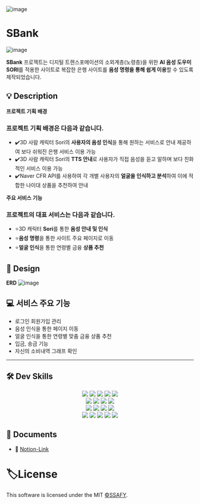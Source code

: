 ![image](https://github.com/z9612/S06P22D201/assets/50051891/144e8ab6-212d-4f84-8004-8a77db94ea67)

# SBank

![image](https://github.com/z9612/S06P22D201/assets/50051891/4cbc02f8-fc66-41df-9e18-07def50c38a4)

**SBank** 프로젝트는 디지털 트렌스포메이션의 소외계층(노령층)을 위한 **AI 음성 도우미 SORI**를 적용한 사이트로 복잡한 은행 사이트를 **음성 명령을 통해 쉽게 이용**할 수 있도록 제작되었습니다.

## 💡 Description

**프로젝트 기획 배경**

### 프로젝트 기획 배경은 다음과 같습니다.

- ✔️3D 사람 캐릭터 Sori의 **사용자의 음성 인식**을 통해 원하는 서비스로 안내 제공하여 보다 쉬워진 은행 서비스 이용 가능
- ✔️3D 사람 캐릭터 Sori의 **TTS 안내**로 사용자가 직접 음성을 듣고 말하며 보다 친화적인 서비스 이용 가능
- ✔️Naver CFR API를 사용하여 각 개별 사용자의 **얼굴을 인식하고 분석**하여 이에 적합한 나이대 상품을 추천하여 안내

**주요 서비스 기능**

### 프로젝트의 대표 서비스는 다음과 같습니다.

- ⭐️3D 캐릭터 **Sori**를 통한 **음성 안내 및 인식**
- ⭐️**음성 명령**을 통한 사이트 주요 페이지로 이동
- ⭐️**얼굴 인식**을 통한 연령별 금융 **상품 추천**

## 🧩 Design

**ERD**
![image](https://github.com/z9612/S06P22D201/assets/50051891/3b470af8-1db4-4651-8114-6132b4865022)
    

## 💻 서비스 주요 기능

- 로그인 회원가입 관리
- 음성 인식을 통한 페이지 이동
- 얼굴 인식을 통한 연령별 맞춤 금융 상품 추천
- 입금, 송금 기능
- 자신의 소비내역 그래프 확인

---

## 🛠 Dev Skills

<div align=center> 
  <img src="https://img.shields.io/badge/JAVA-1.8-blue?style=plastic&logo=java"> 
  <img src="https://img.shields.io/badge/spring_boot-2.3.2.RELEASE-brightgreen?style=plastic&logo=Spring">
  <img src="https://img.shields.io/badge/Spring_Security-5.4.6-brightgreen?style=plastic&logo=Spring">
  <img src="https://img.shields.io/badge/Spring%20Data%20JPA-4.3.1-brightgreen?style=plastic&logo=Spring"> 
  <img src="https://img.shields.io/badge/Lombok-1.18.12-red?style=plastic&logo=ProjectLombok"> 
  <br>
  
  <img src="https://img.shields.io/badge/javascript-6.0.0-yellow?style=plastic&logo=javascript"> 
  <img src="https://img.shields.io/badge/React-17.0.2-blue?style=plastic&logo=react"> 
  <img src="https://img.shields.io/badge/Redux-7.2.6-blue?style=plastic&logo=%08redux"> 
  <img src="https://img.shields.io/badge/axios-0.25.0-red?style=plastic&logo=axios">
  <br>
  
  <img src="https://img.shields.io/badge/fastAPI-0.75.1-green?style=plastic&logo=fastAPI"> 
  <img src="https://img.shields.io/badge/pytorch-1.7.1-red?style=plastic&logo=pytorch"> 
  <img src="https://img.shields.io/badge/torchaudio-0.7.2-red?style=plastic&logo=torchaudio"> 
  <img src="https://img.shields.io/badge/cuda-10.2-green?style=plastic&logo=cuda">
  <br>
  
  <img src="https://img.shields.io/badge/AWS-EC2-orange?style=plastic&logo=amazon"> 
  <img src="https://img.shields.io/badge/docker-19.03.8-blue?color=blue&style=plastic&logo=docker"> 
  <img src="https://img.shields.io/badge/Jenkins-2.263.4-%236DB33F?color=red&style=plastic&logo=Jenkins">
  <img src="https://img.shields.io/badge/JIRA-Atlassian-blue?style=plastic&logo=jira">
  <img src="https://img.shields.io/badge/Notion-2020.12-lightgrey?style=plastic&logo=notion">
</div>

## 💬 Documents

- 🔗 
    [Notion-Link](https://www.notion.so/280683b15ad84c9eb85ca17cf6f159d2?pvs=21)
    

# 🏷License

This software is licensed under the MIT [©SSAFY](https://www.ssafy.com/ksp/jsp/swp/swpMain.jsp).
